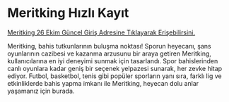 # Meritking Hızlı Kayıt
<a href="https://www.redly.vip/x3wqsmH">Meritking 26 Ekim Güncel Giriş Adresine Tıklayarak Erişebilirsini.</a>

Meritking, bahis tutkunlarının buluşma noktası! Sporun heyecanı, şans oyunlarının cazibesi ve kazanma arzusunu bir araya getiren Meritking, kullanıcılarına en iyi deneyimi sunmak için tasarlandı. Spor bahislerinden canlı oyunlara kadar geniş bir seçenek yelpazesi sunarak, her zevke hitap ediyor. Futbol, basketbol, tenis gibi popüler sporların yanı sıra, farklı lig ve etkinliklerde bahis yapma imkanı ile Meritking, heyecan dolu anlar yaşamanız için burada.

